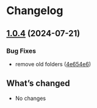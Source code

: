 # Changelog

## [1.0.4](https://github.com/cedricziel/ha-addons/compare/loki-v1.0.3...loki-1.0.4) (2024-07-21)


### Bug Fixes

* remove old folders ([4e654e6](https://github.com/cedricziel/ha-addons/commit/4e654e60c422c544a64d488fbf0a537ba780dfd1))

## What’s changed

* No changes
